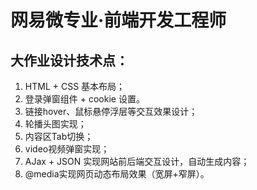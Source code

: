# 网易微专业·前端开发工程师
## 大作业设计技术点：
1. HTML + CSS 基本布局；
2. 登录弹窗组件 + cookie 设置。
3. 链接hover、鼠标悬停浮层等交互效果设计；
4. 轮播头图实现；
5. 内容区Tab切换；
6. video视频弹窗实现；
6. AJax + JSON 实现网站前后端交互设计，自动生成内容；
7. @media实现网页动态布局效果（宽屏+窄屏）。
